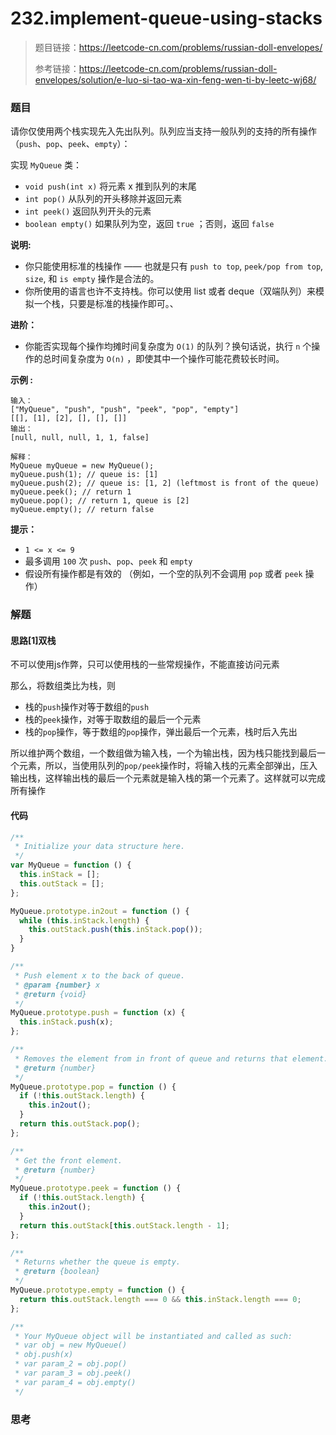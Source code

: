# 232.implement-queue-using-stacks

> 题目链接：https://leetcode-cn.com/problems/russian-doll-envelopes/
>
> 参考链接：https://leetcode-cn.com/problems/russian-doll-envelopes/solution/e-luo-si-tao-wa-xin-feng-wen-ti-by-leetc-wj68/

### 题目

请你仅使用两个栈实现先入先出队列。队列应当支持一般队列的支持的所有操作（`push`、`pop`、`peek`、`empty`）：

实现 `MyQueue` 类：

- `void push(int x)` 将元素 x 推到队列的末尾
- `int pop()` 从队列的开头移除并返回元素
- `int peek()` 返回队列开头的元素
- `boolean empty()` 如果队列为空，返回 `true` ；否则，返回 `false`

**说明:**

* 你只能使用标准的栈操作 —— 也就是只有 `push to top`, `peek/pop from top`, `size`, 和 `is empty` 操作是合法的。
* 你所使用的语言也许不支持栈。你可以使用 list 或者 deque（双端队列）来模拟一个栈，只要是标准的栈操作即可。、

**进阶：**

- 你能否实现每个操作均摊时间复杂度为 `O(1)` 的队列？换句话说，执行 `n` 个操作的总时间复杂度为 `O(n)` ，即使其中一个操作可能花费较长时间。

**示例 :**

```
输入：
["MyQueue", "push", "push", "peek", "pop", "empty"]
[[], [1], [2], [], [], []]
输出：
[null, null, null, 1, 1, false]

解释：
MyQueue myQueue = new MyQueue();
myQueue.push(1); // queue is: [1]
myQueue.push(2); // queue is: [1, 2] (leftmost is front of the queue)
myQueue.peek(); // return 1
myQueue.pop(); // return 1, queue is [2]
myQueue.empty(); // return false
```

**提示：**

- `1 <= x <= 9`
- 最多调用 `100` 次 `push`、`pop`、`peek` 和 `empty`
- 假设所有操作都是有效的 （例如，一个空的队列不会调用 `pop` 或者 `peek` 操作）



### 解题

#### 思路[1]双栈

不可以使用js作弊，只可以使用栈的一些常规操作，不能直接访问元素

那么，将数组类比为栈，则

* 栈的`push`操作对等于数组的`push`
* 栈的`peek`操作，对等于取数组的最后一个元素
* 栈的`pop`操作，等于数组的`pop`操作，弹出最后一个元素，栈时后入先出

所以维护两个数组，一个数组做为输入栈，一个为输出栈，因为栈只能找到最后一个元素，所以，当使用队列的`pop/peek`操作时，将输入栈的元素全部弹出，压入输出栈，这样输出栈的最后一个元素就是输入栈的第一个元素了。这样就可以完成所有操作

#### 代码

```javascript
/**
 * Initialize your data structure here.
 */
var MyQueue = function () {
  this.inStack = [];
  this.outStack = [];
};

MyQueue.prototype.in2out = function () {
  while (this.inStack.length) {
    this.outStack.push(this.inStack.pop());
  }
}

/**
 * Push element x to the back of queue.
 * @param {number} x
 * @return {void}
 */
MyQueue.prototype.push = function (x) {
  this.inStack.push(x);
};

/**
 * Removes the element from in front of queue and returns that element.
 * @return {number}
 */
MyQueue.prototype.pop = function () {
  if (!this.outStack.length) {
    this.in2out();
  }
  return this.outStack.pop();
};

/**
 * Get the front element.
 * @return {number}
 */
MyQueue.prototype.peek = function () {
  if (!this.outStack.length) {
    this.in2out();
  }
  return this.outStack[this.outStack.length - 1];
};

/**
 * Returns whether the queue is empty.
 * @return {boolean}
 */
MyQueue.prototype.empty = function () {
  return this.outStack.length === 0 && this.inStack.length === 0;
};

/**
 * Your MyQueue object will be instantiated and called as such:
 * var obj = new MyQueue()
 * obj.push(x)
 * var param_2 = obj.pop()
 * var param_3 = obj.peek()
 * var param_4 = obj.empty()
 */
```



### 思考